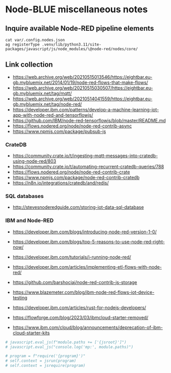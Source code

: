 # Node-BLUE miscellaneous notes

## Inquire available Node-RED pipeline elements
```shell
cat var/.config.nodes.json
ag registerType .venv/lib/python3.11/site-packages/javascript/js/node_modules/\@node-red/nodes/core/
```

## Link collection
- https://web.archive.org/web/20210515013546/https://eightbar.eu-gb.mybluemix.net/2014/01/19/node-red-flows-that-make-flows/
- https://web.archive.org/web/20210515030507/https://eightbar.eu-gb.mybluemix.net/tag/mqtt/
- https://web.archive.org/web/20210514041559/https://eightbar.eu-gb.mybluemix.net/tag/node-red/
- https://developer.ibm.com/patterns/develop-a-machine-learning-iot-app-with-node-red-and-tensorflowjs/
- https://github.com/IBM/node-red-tensorflowjs/blob/master/README.md
- https://flows.nodered.org/node/node-red-contrib-async
- https://www.npmjs.com/package/pubsub-js

### CrateDB
- https://community.crate.io/t/ingesting-mqtt-messages-into-cratedb-using-node-red/803
- https://community.crate.io/t/automating-recurrent-cratedb-queries/788
- https://flows.nodered.org/node/node-red-contrib-crate
- https://www.npmjs.com/package/node-red-contrib-cratedb
- https://n8n.io/integrations/cratedb/and/redis/

### SQL databases
- http://stevesnoderedguide.com/storing-iot-data-sql-database

### IBM and Node-RED
- https://developer.ibm.com/blogs/introducing-node-red-version-1-0/
- https://developer.ibm.com/blogs/top-5-reasons-to-use-node-red-right-now/
- https://developer.ibm.com/tutorials/i-running-node-red/
- https://developer.ibm.com/articles/implementing-etl-flows-with-node-red/
- https://github.com/barshociaj/node-red-contrib-js-storage

- https://www.blazemeter.com/blog/ibm-node-red-flows-iot-device-testing
- https://developer.ibm.com/articles/rust-for-nodejs-developers/

- https://flowforge.com/blog/2023/03/ibmcloud-starter-removed/
- https://www.ibm.com/cloud/blog/announcements/deprecation-of-ibm-cloud-starter-kits



```python
# javascript.eval_js(f"module.paths += ['{jsroot}']")
# javascript.eval_js("console.log('mp:', module.paths)")

# program = f"require('{program}')"
# self.context = jsrun(program)
# self.context = jsrequire(program)
```
